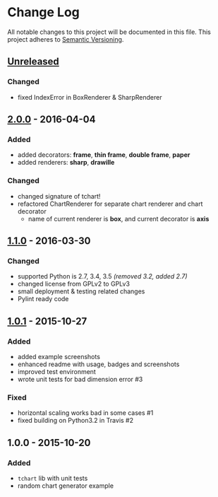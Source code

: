 # Change Log
All notable changes to this project will be documented in this file.
This project adheres to [Semantic Versioning](http://semver.org/).


## [Unreleased][unreleased]
### Changed
- fixed IndexError in BoxRenderer & SharpRenderer


## [2.0.0] - 2016-04-04
### Added
- added decorators: **frame**, **thin frame**, **double frame**, **paper**
- added renderers: **sharp**, **drawille**

### Changed
- changed signature of tchart!
- refactored ChartRenderer for separate chart renderer and chart decorator
    - name of current renderer is **box**, and current decorator is **axis**


## [1.1.0] - 2016-03-30
### Changed
- supported Python is 2.7, 3.4, 3.5 *(removed 3.2, added 2.7)*
- changed license from GPLv2 to GPLv3
- small deployment & testing related changes
- Pylint ready code


## [1.0.1] - 2015-10-27
### Added
- added example screenshots
- enhanced readme with usage, badges and screenshots
- improved test environment
- wrote unit tests for bad dimension error #3

### Fixed
- horizontal scaling works bad in some cases #1
- fixed building on Python3.2 in Travis #2


## 1.0.0 - 2015-10-20
### Added
- ``tchart`` lib with unit tests
- random chart generator example


[unreleased]: https://github.com/andras-tim/tchart/compare/v2.0.0...HEAD
[2.0.0]: https://github.com/andras-tim/tchart/compare/v1.1.0...v2.0.0
[1.1.0]: https://github.com/andras-tim/tchart/compare/v1.0.1...v1.1.0
[1.0.1]: https://github.com/andras-tim/tchart/compare/v1.0.0...v1.0.1

